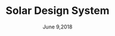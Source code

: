 ---
date: June 9,2018
title: Solar Design System
company: Bulb
link: http://design.bulb.co.uk/
image: images/systems/bulb.jpg
description: Solar is the design system for Bulb products. Our design system is a collection of shared design patterns and practices that allow our team to build quality consistent interfaces.

---